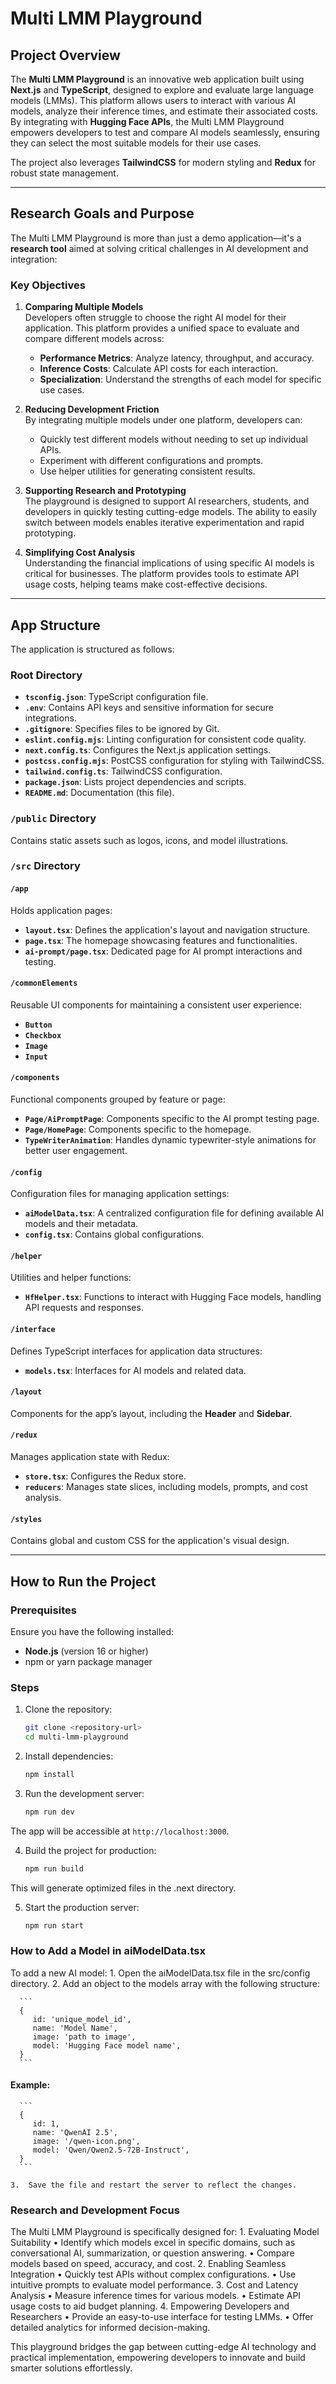 # Multi LMM Playground

## Project Overview
The **Multi LMM Playground** is an innovative web application built using **Next.js** and **TypeScript**, designed to explore and evaluate large language models (LMMs). This platform allows users to interact with various AI models, analyze their inference times, and estimate their associated costs. By integrating with **Hugging Face APIs**, the Multi LMM Playground empowers developers to test and compare AI models seamlessly, ensuring they can select the most suitable models for their use cases.

The project also leverages **TailwindCSS** for modern styling and **Redux** for robust state management.

---

## Research Goals and Purpose

The Multi LMM Playground is more than just a demo application—it's a **research tool** aimed at solving critical challenges in AI development and integration:

### **Key Objectives**
1. **Comparing Multiple Models**  
   Developers often struggle to choose the right AI model for their application. This platform provides a unified space to evaluate and compare different models across:
   - **Performance Metrics**: Analyze latency, throughput, and accuracy.
   - **Inference Costs**: Calculate API costs for each interaction.
   - **Specialization**: Understand the strengths of each model for specific use cases.

2. **Reducing Development Friction**  
   By integrating multiple models under one platform, developers can:
   - Quickly test different models without needing to set up individual APIs.
   - Experiment with different configurations and prompts.
   - Use helper utilities for generating consistent results.

3. **Supporting Research and Prototyping**  
   The playground is designed to support AI researchers, students, and developers in quickly testing cutting-edge models. The ability to easily switch between models enables iterative experimentation and rapid prototyping.

4. **Simplifying Cost Analysis**  
   Understanding the financial implications of using specific AI models is critical for businesses. The platform provides tools to estimate API usage costs, helping teams make cost-effective decisions.

---

## App Structure

The application is structured as follows:

### **Root Directory**
- **`tsconfig.json`**: TypeScript configuration file.
- **`.env`**: Contains API keys and sensitive information for secure integrations.
- **`.gitignore`**: Specifies files to be ignored by Git.
- **`eslint.config.mjs`**: Linting configuration for consistent code quality.
- **`next.config.ts`**: Configures the Next.js application settings.
- **`postcss.config.mjs`**: PostCSS configuration for styling with TailwindCSS.
- **`tailwind.config.ts`**: TailwindCSS configuration.
- **`package.json`**: Lists project dependencies and scripts.
- **`README.md`**: Documentation (this file).

### **`/public` Directory**
Contains static assets such as logos, icons, and model illustrations.

### **`/src` Directory**
#### **`/app`**
Holds application pages:
- **`layout.tsx`**: Defines the application's layout and navigation structure.
- **`page.tsx`**: The homepage showcasing features and functionalities.
- **`ai-prompt/page.tsx`**: Dedicated page for AI prompt interactions and testing.

#### **`/commonElements`**
Reusable UI components for maintaining a consistent user experience:
- **`Button`**
- **`Checkbox`**
- **`Image`**
- **`Input`**

#### **`/components`**
Functional components grouped by feature or page:
- **`Page/AiPromptPage`**: Components specific to the AI prompt testing page.
- **`Page/HomePage`**: Components specific to the homepage.
- **`TypeWriterAnimation`**: Handles dynamic typewriter-style animations for better user engagement.

#### **`/config`**
Configuration files for managing application settings:
- **`aiModelData.tsx`**: A centralized configuration file for defining available AI models and their metadata.
- **`config.tsx`**: Contains global configurations.

#### **`/helper`**
Utilities and helper functions:
- **`HfHelper.tsx`**: Functions to interact with Hugging Face models, handling API requests and responses.

#### **`/interface`**
Defines TypeScript interfaces for application data structures:
- **`models.tsx`**: Interfaces for AI models and related data.

#### **`/layout`**
Components for the app’s layout, including the **Header** and **Sidebar**.

#### **`/redux`**
Manages application state with Redux:
- **`store.tsx`**: Configures the Redux store.
- **`reducers`**: Manages state slices, including models, prompts, and cost analysis.

#### **`/styles`**
Contains global and custom CSS for the application's visual design.

---

## How to Run the Project

### **Prerequisites**
Ensure you have the following installed:
- **Node.js** (version 16 or higher)
- npm or yarn package manager

### **Steps**
1. Clone the repository:

   ```bash
   git clone <repository-url>
   cd multi-lmm-playground
   ```

2.	Install dependencies:

      ```bash
      npm install
      ```

3.	Run the development server:

      ```bash
      npm run dev
      ```

The app will be accessible at `http://localhost:3000`.

4.	Build the project for production:

      ```bash
      npm run build
      ```

This will generate optimized files in the .next directory.

5.	Start the production server:

      ```bash
      npm run start
      ```

### How to Add a Model in aiModelData.tsx

To add a new AI model:
	1.	Open the aiModelData.tsx file in the src/config directory.
	2.	Add an object to the models array with the following structure:

      ```
      {
         id: 'unique_model_id',
         name: 'Model Name',
         image: 'path to image',
         model: 'Hugging Face model name',
      }
      ```

#### Example:

      ```
      {
         id: 1,
         name: 'QwenAI 2.5',
         image: '/qwen-icon.png',
         model: 'Qwen/Qwen2.5-72B-Instruct',
      }
      ```

	3.	Save the file and restart the server to reflect the changes.

### Research and Development Focus

The Multi LMM Playground is specifically designed for:
	1.	Evaluating Model Suitability
	•	Identify which models excel in specific domains, such as conversational AI, summarization, or question answering.
	•	Compare models based on speed, accuracy, and cost.
	2.	Enabling Seamless Integration
	•	Quickly test APIs without complex configurations.
	•	Use intuitive prompts to evaluate model performance.
	3.	Cost and Latency Analysis
	•	Measure inference times for various models.
	•	Estimate API usage costs to aid budget planning.
	4.	Empowering Developers and Researchers
	•	Provide an easy-to-use interface for testing LMMs.
	•	Offer detailed analytics for informed decision-making.

This playground bridges the gap between cutting-edge AI technology and practical implementation, empowering developers to innovate and build smarter solutions effortlessly.

